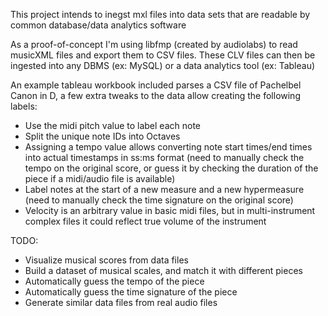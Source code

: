 This project intends to inegst mxl files into data sets that are readable by common database/data analytics software

As a proof-of-concept I'm using libfmp (created by audiolabs) to read musicXML files and export them to CSV files.
These CLV files can then be ingested into any DBMS (ex: MySQL) or a data analytics tool (ex: Tableau)

An example tableau workbook included parses a CSV file of Pachelbel Canon in D, a few extra tweaks to the data allow creating the following labels:
* Use the midi pitch value to label each note
* Split the unique note IDs into Octaves
* Assigning a tempo value allows converting note start times/end times into actual timestamps in ss:ms format (need to manually check the tempo on the original score, or guess it by checking the duration of the piece if a midi/audio file is available)
* Label notes at the start of a new measure and a new hypermeasure (need to manually check the time signature on the original score)
* Velocity is an arbitrary value in basic midi files, but in multi-instrument complex files it could reflect true volume of the instrument

TODO:
* Visualize musical scores from data files
* Build a dataset of musical scales, and match it with different pieces
* Automatically guess the tempo of the piece
* Automatically guess the time signature of the piece
* Generate similar data files from real audio files